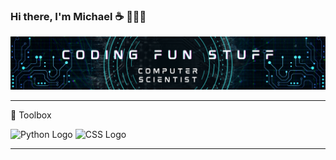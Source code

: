 ### Hi there, I'm Michael ☕️ 👨🏻‍💻
<img src="https://raw.githubusercontent.com/alvarezmike/alvarezmike/master/Coding Fun Stuff.png" alt="banner that says Coding Fun Stuff - Computer Scientist">

---

🧰 Toolbox

<img src="[https://cdn.worldvectorlogo.com/logos/javascript.svg](https://worldvectorlogo.com/logo/python-5)" alt="Python Logo" width="50" height="50"/> <img src="https://cdn.worldvectorlogo.com/logos/css3.svg" alt="CSS Logo" width="50" height="50"/>

---










